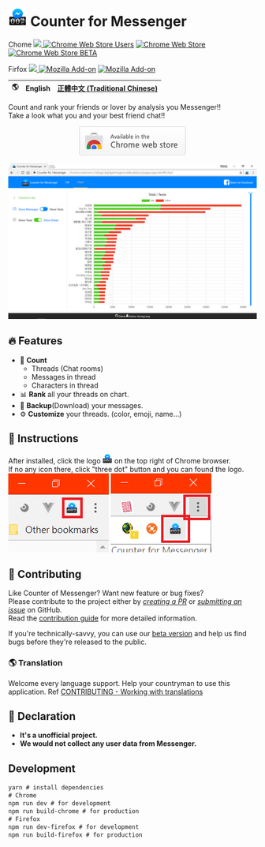 # ![Logo](.github/assets/icon.png) Counter for Messenger

Chome
[<img src="https://img.shields.io/chrome-web-store/v/ldlagicdigidgnhniajpmoddkoakdoca.svg?label=Chrome%20Web%20Store"> ](https://chrome.google.com/webstore/detail/ldlagicdigidgnhniajpmoddkoakdoca)
[![Chrome Web Store Users](https://img.shields.io/chrome-web-store/users/ldlagicdigidgnhniajpmoddkoakdoca.svg?label=Users)](https://chrome.google.com/webstore/detail/ldlagicdigidgnhniajpmoddkoakdoca)
[![Chrome Web Store](https://img.shields.io/chrome-web-store/rating/ldlagicdigidgnhniajpmoddkoakdoca.svg?label=Rating&colorB=dfb317)](https://chrome.google.com/webstore/detail/ldlagicdigidgnhniajpmoddkoakdoca)
[![Chrome Web Store BETA](https://img.shields.io/chrome-web-store/v/flkejcheidpcclcdokndihmnlejfabil.svg?label=Beta)](https://chrome.google.com/webstore/detail/flkejcheidpcclcdokndihmnlejfabil)

Firfox
[<img src="https://img.shields.io/amo/v/counter-for-messenger.svg?label=Mozilla%20Add-on"> ](https://addons.mozilla.org/firefox/addon/counter-for-messenger/)
[![Mozilla Add-on](https://img.shields.io/amo/users/counter-for-messenger.svg)](https://addons.mozilla.org/firefox/addon/counter-for-messenger/)
[![Mozilla Add-on](https://img.shields.io/amo/rating/counter-for-messenger.svg)](https://addons.mozilla.org/firefox/addon/counter-for-messenger/)

🌎 | English | [正體中文 (Traditional Chinese)](README-zh-TW.md)
--- | ------ | -------------

Count and rank your friends or lover by analysis you Messenger!!  
Take a look what you and your best friend chat!!

<p align="center">
  <a href="https://chrome.google.com/webstore/detail/ldlagicdigidgnhniajpmoddkoakdoca">
    <img src=".github/assets/tryitnowbutton_small.png" alt="Install from Chrome Web Store" />
  </a>
</p>

<p align="center">
  <img src=".github/assets/screenshot2.png" alt="DEMO" />
</p>

## 🔥 Features

- 💬 **Count**
  - Threads (Chat rooms)
  - Messages in thread
  - Characters in thread
- 📊 **Rank** all your threads on chart.
- 💾 **Backup**(Download) your messages.
- ⚙️ **Customize** your threads. (color, emoji, name...)

## 📄 Instructions
After installed, click the logo <img width="20" alt="Logo" src=".github/assets/icon.png"> on the top right of Chrome browser.  
If no any icon there, click "three dot" button and you can found the logo.  
![click logo](.github/assets/click_icon1.png)
![click hidden logo](.github/assets/click_icon2.png)

## 🔧 Contributing

Like Counter of Messenger? Want new feature or bug fixes?  
Please contribute to the project either by [_creating a PR_](https://github.com/ALiangLiang/Counter-for-Messenger/compare) or [_submitting an issue_](https://github.com/ALiangLiang/Counter-for-Messenger/issues/new) on GitHub.  
Read the [contribution guide](.github/CONTRIBUTING.md) for more detailed information.

If you're technically-savvy, you can use our [beta version](https://chrome.google.com/webstore/detail/flkejcheidpcclcdokndihmnlejfabil) and help us find bugs before they're released to the public.

### 🌎 Translation

Welcome every language support. Help your countryman to use this application. Ref [CONTRIBUTING - Working with translations](.github/CONTRIBUTING.md#working-with-translations)

## 📣 Declaration

- **It's a unofficial project.**
- **We would not collect any user data from Messenger.**

## Development

```
yarn # install dependencies
# Chrome
npm run dev # for development
npm run build-chrome # for production
# Firefox
npm run dev-firefox # for development
npm run build-firefox # for production
```
